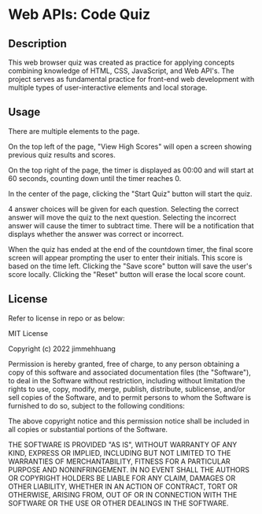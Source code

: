 # Web APIs: Code Quiz

## Description

This web browser quiz was created as practice for applying concepts combining knowledge of HTML, CSS, JavaScript, and Web API's. The project serves as fundamental practice for front-end web development with multiple types of user-interactive elements and local storage.

## Usage

There are multiple elements to the page.

On the top left of the page, "View High Scores" will open a screen showing previous quiz results and scores.

On the top right of the page, the timer is displayed as 00:00 and will start at 60 seconds, counting down until the timer reaches 0.

In the center of the page, clicking the "Start Quiz" button will start the quiz.

4 answer choices will be given for each question. Selecting the correct answer will move the quiz to the next question. Selecting the incorrect answer will cause the timer to subtract time. There will be a notification that displays whether the answer was correct or incorrect.

When the quiz has ended at the end of the countdown timer, the final score screen will appear prompting the user to enter their initials. This score is based on the time left. Clicking the "Save score" button will save the user's score locally. Clicking the "Reset" button will erase the local score count.

## License

Refer to license in repo or as below:

MIT License

Copyright (c) 2022 jimmehhuang

Permission is hereby granted, free of charge, to any person obtaining a copy of this software and associated documentation files (the "Software"), to deal in the Software without restriction, including without limitation the rights to use, copy, modify, merge, publish, distribute, sublicense, and/or sell copies of the Software, and to permit persons to whom the Software is furnished to do so, subject to the following conditions:

The above copyright notice and this permission notice shall be included in all copies or substantial portions of the Software.

THE SOFTWARE IS PROVIDED "AS IS", WITHOUT WARRANTY OF ANY KIND, EXPRESS OR IMPLIED, INCLUDING BUT NOT LIMITED TO THE WARRANTIES OF MERCHANTABILITY, FITNESS FOR A PARTICULAR PURPOSE AND NONINFRINGEMENT. IN NO EVENT SHALL THE AUTHORS OR COPYRIGHT HOLDERS BE LIABLE FOR ANY CLAIM, DAMAGES OR OTHER LIABILITY, WHETHER IN AN ACTION OF CONTRACT, TORT OR OTHERWISE, ARISING FROM, OUT OF OR IN CONNECTION WITH THE SOFTWARE OR THE USE OR OTHER DEALINGS IN THE SOFTWARE.